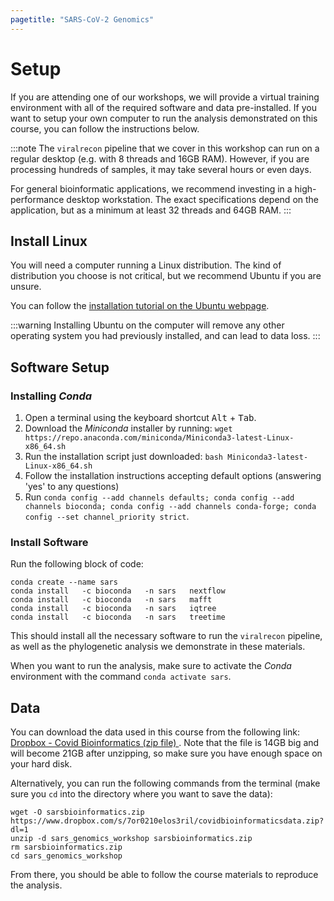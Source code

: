 ```yaml
---
pagetitle: "SARS-CoV-2 Genomics"
---
```


# Setup 

If you are attending one of our workshops, we will provide a virtual training environment with all of the required software and data pre-installed. 
If you want to setup your own computer to run the analysis demonstrated on this course, you can follow the instructions below. 

:::note
The `viralrecon` pipeline that we cover in this workshop can run on a regular desktop (e.g. with 8 threads and 16GB RAM). 
However, if you are processing hundreds of samples, it may take several hours or even days. 

For general bioinformatic applications, we recommend investing in a high-performance desktop workstation. 
The exact specifications depend on the application, but as a minimum at least 32 threads and 64GB RAM.
:::


## Install Linux

You will need a computer running a Linux distribution. 
The kind of distribution you choose is not critical, but we recommend Ubuntu if you are unsure. 

You can follow the [installation tutorial on the Ubuntu webpage](https://ubuntu.com/tutorials/install-ubuntu-desktop#1-overview). 

:::warning
Installing Ubuntu on the computer will remove any other operating system you had previously installed, and can lead to data loss. 
:::


## Software Setup

### Installing _Conda_

1. Open a terminal using the keyboard shortcut <kbd>Alt</kbd> + <kbd>Tab</kbd>.
1. Download the _Miniconda_ installer by running: `wget https://repo.anaconda.com/miniconda/Miniconda3-latest-Linux-x86_64.sh`
1. Run the installation script just downloaded: `bash Miniconda3-latest-Linux-x86_64.sh`
1. Follow the installation instructions accepting default options (answering 'yes' to any questions)
1. Run `conda config --add channels defaults; conda config --add channels bioconda; conda config --add channels conda-forge; conda config --set channel_priority strict`.


### Install Software

Run the following block of code: 

```
conda create --name sars
conda install   -c bioconda   -n sars   nextflow
conda install   -c bioconda   -n sars   mafft
conda install   -c bioconda   -n sars   iqtree
conda install   -c bioconda   -n sars   treetime
```

This should install all the necessary software to run the `viralrecon` pipeline, as well as the phylogenetic analysis we demonstrate in these materials. 

When you want to run the analysis, make sure to activate the _Conda_ environment with the command `conda activate sars`. 


## Data

You can download the data used in this course from the following link: [Dropbox - Covid Bioinformatics (zip file) ](https://www.dropbox.com/s/7or0210elos3ril/covidbioinformaticsdata.zip?dl=0). 
Note that the file is 14GB big and will become 21GB after unzipping, so make sure you have enough space on your hard disk. 

Alternatively, you can run the following commands from the terminal (make sure you `cd` into the directory where you want to save the data): 

```
wget -O sarsbioinformatics.zip https://www.dropbox.com/s/7or0210elos3ril/covidbioinformaticsdata.zip?dl=1
unzip -d sars_genomics_workshop sarsbioinformatics.zip
rm sarsbioinformatics.zip
cd sars_genomics_workshop
```

From there, you should be able to follow the course materials to reproduce the analysis. 